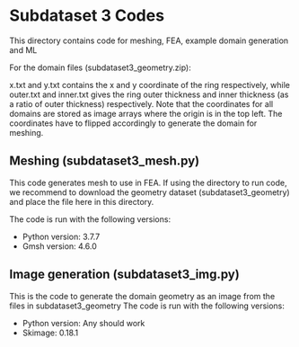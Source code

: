 # Subdataset 3 Codes

This directory contains code for meshing, FEA, example domain generation and ML

For the domain files (subdataset3_geometry.zip):

x.txt and y.txt contains the x and y coordinate of the ring respectively, while outer.txt and inner.txt gives the ring outer thickness and inner thickness (as a ratio of outer thickness) respectively. Note that the coordinates for all domains are stored as image arrays where the origin is in the top left. The coordinates have to flipped accordingly to generate the domain for meshing.

## Meshing (subdataset3_mesh.py)
This code generates mesh to use in FEA. 
If using the directory to run code, we recommend to download the geometry dataset (subdataset3_geometry) and place the file here in this directory.

The code is run with the following versions:

* Python version: 3.7.7
* Gmsh version: 4.6.0

## Image generation (subdataset3_img.py)

This is the code to generate the domain geometry as an image from the files in subdataset3_geometry
The code is run with the following versions:

* Python version: Any should work
* Skimage: 0.18.1
